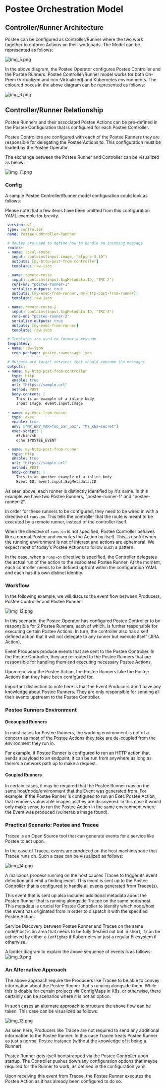 # Postee Orchestration Model

## Controller/Runner Architecture

Postee can be configured as Controller/Runner where the two work together to enforce Actions on their workloads. The Model can be represented as follows:

![img_5.png](img_5.png)

In the above diagram, the Postee Operator configures Postee Controller and the Postee Runners. Postee Controller/Runner model works for both On-Prem (Virtualized and non-Virtualized) and Kubernetes environments. The coloured boxes in the above diagram can be represented as follows:

![img_6.png](img_6.png)

## Controller/Runner Relationship

Postee Runners and their associated Postee Actions can be pre-defined in the Postee Configuration that is configured for each Postee Controller.

Postee Controllers are configured with each of the Postee Runners they are responsible for delegating the Postee Actions to. This configuration must be loaded by the Postee Operator.

The exchange between the Postee Runner and Controller can be visualized as below:

![img_11.png](img_11.png)

### Config
A sample Postee Controller/Runner model configuration could look as follows:

Please note that a few items have been omitted from this configuration YAML example for brevity.

```yaml
 version: v1
 type: controller
 name: Postee-Controller-Runnner

 # Routes are used to define how to handle an incoming message
 routes:
 - name: local-route
   input: contains(input.image, "alpine:3.10")
   outputs: [my-http-post-from-controller]
   template: raw-json

 - name: remote-route
   input: contains(input.SigMetadata.ID, "TRC-2")
   runs-on: "postee-runner-1"
   serialize-outputs: true
   outputs: [my-exec-from-runner, my-http-post-from-runner]
   template: raw-json

 - name: remote-route-2
   input: contains(input.SigMetadata.ID, "TRC-3")
   runs-on: "postee-runner-2"
   serialize-outputs: true
   outputs: [my-exec-from-runner]
   template: raw-json

 # Templates are used to format a message
 templates:
 - name: raw-json
   rego-package: postee.rawmessage.json

 # Outputs are target services that should consume the messages
 outputs:
 - name: my-http-post-from-controller
   type: http
   enable: true
   url: "https://sample.url"
   method: POST
   body-content: |
     This is an example of a inline body
     Input Image: event.input.image
     
 - name: my-exec-from-runner
   type: exec
   enable: true
   env: ["MY_ENV_VAR=foo_bar_baz", "MY_KEY=secret"]
   exec-script: |
     #!/bin/sh
     echo $POSTEE_EVENT

 - name: my-http-post-from-runner
   type: http
   enable: true
   url: "https://sample.url"
   method: POST
   body-content: |
     This is an another example of a inline body
     Event ID: event.input.SigMetadata.ID

```

As seen above, each runner is distinctly identified by it's name. In this example we have two Postee Runners, "postee-runner-1" and "postee-runner-2". 

In order for these runners to be configured, they need to be wired in with a directive of `runs-on`. This tells the controller that the route is meant to be executed by a remote runner, instead of the controller itself.

When the directive of `runs-on` is not specified, Postee Controller behaves like a normal Postee and executes the Action by itself. This is useful when the running environment is not of interest and actions are ephemeral. We expect most of today's Postee Actions to follow such a pattern.

In the case, when a `runs-on` directive is specified, the Controller delegates the actual run of the action to the associated Postee Runner. At the moment, each controller needs to be defined upfront within the configuration YAML and each has it's own distinct identity.


### Workflow

In the following example, we will discuss the event flow between Producers, Postee Controller and Postee Runner.

![img_12.png](img_12.png)

In this scenario, the Postee Operator has configured Postee Controller to be responsible for 2 Postee Runners, each of which, is further responsible for executing certain Postee Actions. In turn, the controller also has a self defined action that it will not delegate to any runner but execute itself (JIRA Action).

Event Producers produce events that are sent to the Postee Controller. In the Postee Controller, they are re-routed to the Postee Runners that are responsible for handling them and executing necessary Postee Actions. 

Upon receiving the Postee Action, the Postee Runners take the Postee Actions that they have been configured for. 

Important distinction to note here is that the Event Producers don't have any knowledge about Postee Runners. They are only responsible for sending all their events upstream to the Postee Controller.


### Postee Runners Environment

#### Decoupled Runners
In most cases for Postee Runners, the working environment is not of a concern as most of the Postee Actions they take are de-coupled from the environment they run in. 

For example, if Postee Runner is configured to run an HTTP action that sends a payload to an endpoint, it can be run from anywhere as long as there's a network path up to make a request.

#### Coupled Runners
In certain cases, it may be required that the Postee Runner runs on the same host/node/environment that the Event was generated from. For example, if the Postee Runner is configured to run an Exec Postee Action, that removes vulnerable images as they are discovered. In this case it would only make sense to run the Postee Action in the same environment where the Event was produced (vulnerable image found).


### Practical Scenario: Postee and Tracee

Tracee is an Open Source tool that can generate events for a service like Postee to act upon. 

In the case of Tracee, events are produced on the host machine/node that Tracee runs on. Such a case can be visualized as follows:

![img_14.png](img_14.png)

A malicious process running on the host causes Tracee to trigger its event detection and emit a finding event. This event is sent up to the Postee Controller that is configured to handle all events generated from Tracee(s). 

This event that is sent up also includes additional metadata about the Postee Runner that is running alongside Tracee on the same node/host. This metadata is crucial for Postee Controller to identify which node/host the event has originated from in order to dispatch it with the specified Postee Action.

Service Discovery between Postee Runner and Tracee on the same node/host is an area that needs to be fully fleshed out but in short, it can be achieved by either a ```ConfigMap``` if Kubernetes or just a regular Filesystem if otherwise.

A ladder diagram to explain the above sequence of events is as follows:
![img_9.png](img_9.png)

### An Alternative Approach
The above approach require the Producers like Tracee to be able to convey information about the Postee Runner that's running alongside them. While this is doable for certain projects via ConfigMaps in K8s, or otherwise, there certainly can be scenarios where it is not an option. 

In such cases an alternate approach to structure the above flow can be taken. This case can be visualized as follows:

![img_13.png](img_13.png)

As seen here, Producers like Tracee are not required to send any additional information to the Postee Runner. In this case Tracee treats Postee Runner as just a normal Postee instance (without the knowledge of it being a Runner).

Postee Runner gets itself bootstrapped via the Postee Controller upon startup. The Controller pushes down any configuration options that maybe required for the Runner to work, as defined in the configuration yaml.

Upon receiving this event from Tracee, the Postee Runner executes the Postee Action as it has already been configured to do so.